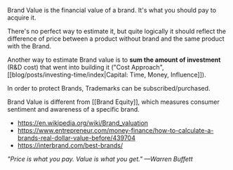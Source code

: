 Brand Value is the financial value of a brand. It's what you should pay to acquire it.

There's no perfect way to estimate it, but quite logically it should reflect the difference of price between a product without brand and the same product with the Brand.

Another way to estimate Brand value is to **sum the amount of investment** (R&D cost) that went into building it ("Cost Approach", [[blog/posts/investing-time/index|Capital: Time, Money, Influence]]).

In order to protect Brands, Trademarks can be subscribed/purchased.

Brand Value is different from [[Brand Equity]], which measures consumer sentiment and awareness of a specific brand.

- https://en.wikipedia.org/wiki/Brand_valuation
- https://www.entrepreneur.com/money-finance/how-to-calculate-a-brands-real-dollar-value-before/439704
- https://interbrand.com/best-brands/


_"Price is what you pay. Value is what you get." —Warren Buffett_